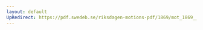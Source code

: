```yaml
---
layout: default
UpRedirect: https://pdf.swedeb.se/riksdagen-motions-pdf/1869/mot_1869__ak__00181/mot_1869__ak__00181_002.pdf
---
```

